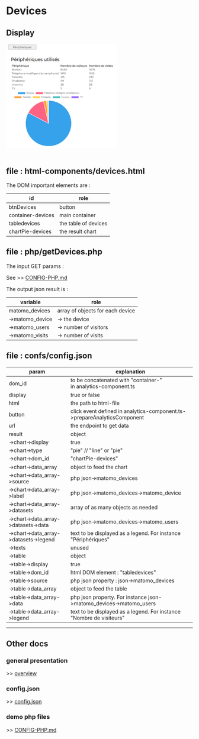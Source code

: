 # Devices

## Display
<img src="../images/display-devices.PNG" width="300" alt="visitors">
<br><br>

## file : html-components/devices.html

The DOM important elements are :

| id                | role                 |  
|-------------------|----------------------|
| btnDevices        | button               |
| container-devices | main container       |
| tabledevices      | the table of devices |
| chartPie-devices  | the result chart     |

## file : php/getDevices.php

The input GET params :

See \>\> [CONFIG-PHP.md](../demo-php/CONFIG-PHP.md)

The output json result is :

| variable               | role                             |  
|------------------------|----------------------------------|
| matomo_devices         | array of objects for each device |
| ->matomo_device        | -> the device                    |
| ->matomo_users         | -> number of visitors            |
| ->matomo_visits        | -> number of visits              |

## file : confs/config.json

| param                                 | explanation                                                              |  
|---------------------------------------|--------------------------------------------------------------------------|
| dom_id                                | to be concatenated with "container-" <br/> in analytics-component.ts     |
| display                               | true or false                                                            |
| html                                  | the path to html-file                                                    |
| button                                | click event defined in analytics-component.ts->prepareAnalyticsComponent |
| url                                   | the endpoint to get data                                                 |
| result                                | object                                                                   |
| ->chart->display                      | true                                                            |
| ->chart->type                         | "pie" // "line" or "pie"                                                 |
| ->chart->dom_id                       | "chartPie-devices"                                                   |
| ->chart->data_array                   | object to feed the chart                                                 |
| ->chart->data_array->source           | php json->matomo_devices                                                 |
| ->chart->data_array->label            | php json->matomo_devices->matomo_device                                  |
| ->chart->data_array->datasets         | array of as many objects as needed                                       |
| ->chart->data_array->datasets->data   | php json->matomo_devices->matomo_users                                   |
| ->chart->data_array->datasets->legend | text to be displayed as a legend. For instance "Périphériques"           |
| ->texts                               | unused                                                                   |
| ->table                               | object                                                                   |
| ->table->display                      | true                                                            |
| ->table->dom_id                       | html DOM element : "tabledevices"                                        |
| ->table->source                       | php json property : json->matomo_devices                                 |
| ->table->data_array                   | object to feed the table                                                 |
| ->table->data_array->data             | php json property. For instance json->matomo_devices->matomo_users       |
| ->table->data_array->legend           | text to be displayed as a legend. For instance "Nombre de visiteurs"     |


---

## Other docs

### general presentation
\>\> [overview](../../README.md)

### config.json
\>\> [config.json](../conf-app/CONFIG.md)

### demo php files
\>\> [CONFIG-PHP.md](../demo-php/CONFIG-PHP.md)

